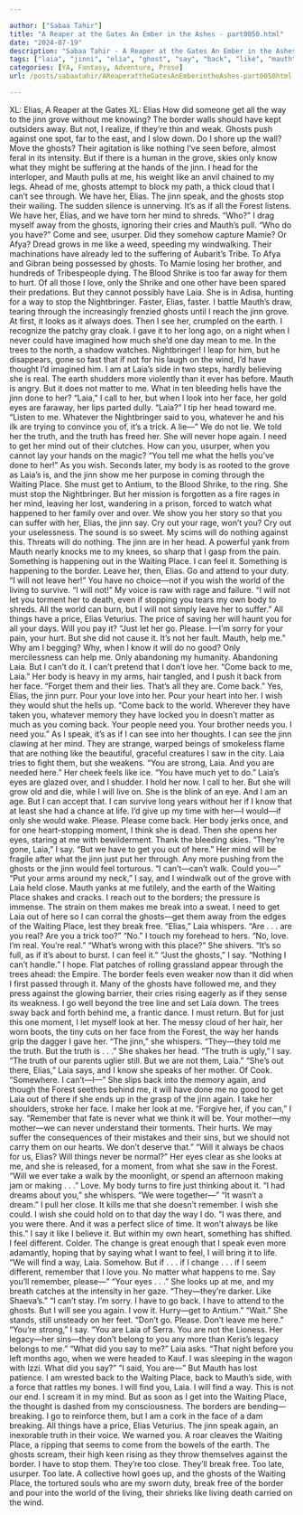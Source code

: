 ```yaml
---

author: ["Sabaa Tahir"]
title: "A Reaper at the Gates An Ember in the Ashes - part0050.html"
date: "2024-07-19"
description: "Sabaa Tahir - A Reaper at the Gates An Ember in the Ashes"
tags: ["laia", "jinni", "elia", "ghost", "say", "back", "like", "mauth", "place", "waiting", "get", "border", "truth", "feel", "go", "way", "see", "mind", "come", "love", "look", "eye", "grove", "one", "nothing"]
categories: [YA, Fantasy, Adventure, Prose]
url: /posts/sabaatahir/AReaperattheGatesAnEmberintheAshes-part0050html

---
```



XL: Elias, A Reaper at the Gates
XL: Elias
How did someone get all the way to the jinn grove without me knowing?
The border walls should have kept outsiders away. But not, I realize, if they’re thin and weak. Ghosts push against one spot, far to the east, and I slow down. Do I shore up the wall? Move the ghosts? Their agitation is like nothing I’ve seen before, almost feral in its intensity.
But if there is a human in the grove, skies only know what they might be suffering at the hands of the jinn.
I head for the interloper, and Mauth pulls at me, his weight like an anvil chained to my legs. Ahead of me, ghosts attempt to block my path, a thick cloud that I can’t see through.
We have her, Elias. The jinn speak, and the ghosts stop their wailing. The sudden silence is unnerving. It’s as if all the Forest listens.
We have her, Elias, and we have torn her mind to shreds.
“Who?” I drag myself away from the ghosts, ignoring their cries and Mauth’s pull. “Who do you have?”
Come and see, usurper.
Did they somehow capture Mamie? Or Afya? Dread grows in me like a weed, speeding my windwalking. Their machinations have already led to the suffering of Aubarit’s Tribe. To Afya and Gibran being possessed by ghosts. To Mamie losing her brother, and hundreds of Tribespeople dying. The Blood Shrike is too far away for them to hurt. Of all those I love, only the Shrike and one other have been spared their predations.
But they cannot possibly have Laia. She is in Adisa, hunting for a way to stop the Nightbringer. Faster, Elias, faster. I battle Mauth’s draw, tearing through the increasingly frenzied ghosts until I reach the jinn grove.
At first, it looks as it always does. Then I see her, crumpled on the earth. I recognize the patchy gray cloak. I gave it to her long ago, on a night when I never could have imagined how much she’d one day mean to me.
In the trees to the north, a shadow watches. Nightbringer! I leap for him, but he disappears, gone so fast that if not for his laugh on the wind, I’d have thought I’d imagined him.
I am at Laia’s side in two steps, hardly believing she is real. The earth shudders more violently than it ever has before. Mauth is angry. But it does not matter to me. What in ten bleeding hells have the jinn done to her?
“Laia,” I call to her, but when I look into her face, her gold eyes are faraway, her lips parted dully. “Laia?” I tip her head toward me. “Listen to me. Whatever the Nightbringer said to you, whatever he and his ilk are trying to convince you of, it’s a trick. A lie—”
We do not lie. We told her the truth, and the truth has freed her. She will never hope again.
I need to get her mind out of their clutches.
How can you, usurper, when you cannot lay your hands on the magic?
“You tell me what the hells you’ve done to her!”
As you wish. Seconds later, my body is as rooted to the grove as Laia’s is, and the jinn show me her purpose in coming through the Waiting Place. She must get to Antium, to the Blood Shrike, to the ring. She must stop the Nightbringer.
But her mission is forgotten as a fire rages in her mind, leaving her lost, wandering in a prison, forced to watch what happened to her family over and over.
We show you her story so that you can suffer with her, Elias, the jinn say. Cry out your rage, won’t you? Cry out your uselessness. The sound is so sweet.
My scims will do nothing against this. Threats will do nothing. The jinn are in her head.
A powerful yank from Mauth nearly knocks me to my knees, so sharp that I gasp from the pain. Something is happening out in the Waiting Place. I can feel it. Something is happening to the border.
Leave her, then, Elias. Go and attend to your duty.
“I will not leave her!”
You have no choice—not if you wish the world of the living to survive.
“I will not!” My voice is raw with rage and failure. “I will not let you torment her to death, even if stopping you tears my own body to shreds. All the world can burn, but I will not simply leave her to suffer.”
All things have a price, Elias Veturius. The price of saving her will haunt you for all your days. Will you pay it?
“Just let her go. Please. I—I’m sorry for your pain, your hurt. But she did not cause it. It’s not her fault. Mauth, help me.” Why am I begging? Why, when I know it will do no good? Only mercilessness can help me. Only abandoning my humanity. Abandoning Laia.
But I can’t do it. I can’t pretend that I don’t love her.
“Come back to me, Laia.” Her body is heavy in my arms, hair tangled, and I push it back from her face. “Forget them and their lies. That’s all they are. Come back.”
Yes, Elias, the jinn purr. Pour your love into her. Pour your heart into her.
I wish they would shut the hells up. “Come back to the world. Wherever they have taken you, whatever memory they have locked you in doesn’t matter as much as you coming back. Your people need you. Your brother needs you. I need you.”
As I speak, it’s as if I can see into her thoughts. I can see the jinn clawing at her mind. They are strange, warped beings of smokeless flame that are nothing like the beautiful, graceful creatures I saw in the city. Laia tries to fight them, but she weakens.
“You are strong, Laia. And you are needed here.” Her cheek feels like ice. “You have much yet to do.”
Laia’s eyes are glazed over, and I shudder. I hold her now. I call to her. But she will grow old and die, while I will live on. She is the blink of an eye. And I am an age.
But I can accept that. I can survive long years without her if I know that at least she had a chance at life. I’d give up my time with her—I would—if only she would wake.
Please. Please come back.
Her body jerks once, and for one heart-stopping moment, I think she is dead.
Then she opens her eyes, staring at me with bewilderment. Thank the bleeding skies. “They’re gone, Laia,” I say. “But we have to get you out of here.” Her mind will be fragile after what the jinn just put her through. Any more pushing from the ghosts or the jinn would feel torturous.
“I can’t—can’t walk. Could you—”
“Put your arms around my neck,” I say, and I windwalk out of the grove with Laia held close. Mauth yanks at me futilely, and the earth of the Waiting Place shakes and cracks. I reach out to the borders; the pressure is immense. The strain on them makes me break into a sweat. I need to get Laia out of here so I can corral the ghosts—get them away from the edges of the Waiting Place, lest they break free.
“Elias,” Laia whispers. “Are . . . are you real? Are you a trick too?”
“No.” I touch my forehead to hers. “No, love. I’m real. You’re real.”
“What’s wrong with this place?” She shivers. “It’s so full, as if it’s about to burst. I can feel it.”
“Just the ghosts,” I say. “Nothing I can’t handle.” I hope. Flat patches of rolling grassland appear through the trees ahead: the Empire.
The border feels even weaker now than it did when I first passed through it. Many of the ghosts have followed me, and they press against the glowing barrier, their cries rising eagerly as if they sense its weakness.
I go well beyond the tree line and set Laia down. The trees sway back and forth behind me, a frantic dance. I must return. But for just this one moment, I let myself look at her. The messy cloud of her hair, her worn boots, the tiny cuts on her face from the Forest, the way her hands grip the dagger I gave her.
“The jinn,” she whispers. “They—they told me the truth. But the truth is . . .” She shakes her head.
“The truth is ugly,” I say. “The truth of our parents uglier still. But we are not them, Laia.”
“She’s out there, Elias,” Laia says, and I know she speaks of her mother. Of Cook. “Somewhere. I can’t—I—” She slips back into the memory again, and though the Forest seethes behind me, it will have done me no good to get Laia out of there if she ends up in the grasp of the jinn again. I take her shoulders, stroke her face. I make her look at me.
“Forgive her, if you can,” I say. “Remember that fate is never what we think it will be. Your mother—my mother—we can never understand their torments. Their hurts. We may suffer the consequences of their mistakes and their sins, but we should not carry them on our hearts. We don’t deserve that.”
“Will it always be chaos for us, Elias? Will things never be normal?”
Her eyes clear as she looks at me, and she is released, for a moment, from what she saw in the Forest. “Will we ever take a walk by the moonlight, or spend an afternoon making jam or making . . .”
Love. My body turns to fire just thinking about it.
“I had dreams about you,” she whispers. “We were together—”
“It wasn’t a dream.” I pull her close. It kills me that she doesn’t remember. I wish she could. I wish she could hold on to that day the way I do. “I was there, and you were there. And it was a perfect slice of time. It won’t always be like this.” I say it like I believe it. But within my own heart, something has shifted. I feel different. Colder. The change is great enough that I speak even more adamantly, hoping that by saying what I want to feel, I will bring it to life. “We will find a way, Laia. Somehow. But if . . . if I change . . . if I seem different, remember that I love you. No matter what happens to me. Say you’ll remember, please—”
“Your eyes . . .” She looks up at me, and my breath catches at the intensity in her gaze. “They—they’re darker. Like Shaeva’s.”
“I can’t stay. I’m sorry. I have to go back. I have to attend to the ghosts. But I will see you again. I vow it. Hurry—get to Antium.”
“Wait.” She stands, still unsteady on her feet. “Don’t go. Please. Don’t leave me here.”
“You’re strong,” I say. “You are Laia of Serra. You are not the Lioness. Her legacy—her sins—they don’t belong to you any more than Keris’s legacy belongs to me.”
“What did you say to me?” Laia asks. “That night before you left months ago, when we were headed to Kauf. I was sleeping in the wagon with Izzi. What did you say?”
“I said, You are—”
But Mauth has lost patience. I am wrested back to the Waiting Place, back to Mauth’s side, with a force that rattles my bones.
I will find you, Laia. I will find a way. This is not our end. I scream it in my mind. But as soon as I get into the Waiting Place, the thought is dashed from my consciousness. The borders are bending—breaking. I go to reinforce them, but I am a cork in the face of a dam breaking.
All things have a price, Elias Veturius. The jinn speak again, an inexorable truth in their voice. We warned you.
A roar cleaves the Waiting Place, a ripping that seems to come from the bowels of the earth. The ghosts scream, their high keen rising as they throw themselves against the border. I have to stop them. They’re too close. They’ll break free.
Too late, usurper. Too late.
A collective howl goes up, and the ghosts of the Waiting Place, the tortured souls who are my sworn duty, break free of the border and pour into the world of the living, their shrieks like living death carried on the wind.
